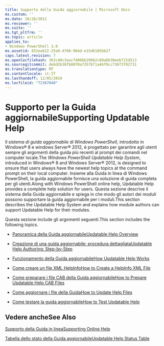 ```yaml
---
title: Supporto della Guida aggiornabile | Microsoft Docs
ms.custom: ''
ms.date: 10/28/2012
ms.reviewer: ''
ms.suite: ''
ms.tgt_pltfrm: ''
ms.topic: article
applies_to:
- Windows PowerShell 3.0
ms.assetid: 832ea622-25a9-4760-904d-e15d6105bb27
caps.latest.revision: 7
ms.openlocfilehash: 363c40c3eacf406bb29662c89a6b30eeb715d513
ms.sourcegitcommit: debd2b38fb8070a7357bf1a4bf9cc736f3702f31
ms.translationtype: MT
ms.contentlocale: it-IT
ms.lasthandoff: 12/05/2019
ms.locfileid: "72367040"
---
```

# <a name="supporting-updatable-help"></a><span data-ttu-id="f9521-102">Supporto per la Guida aggiornabile</span><span class="sxs-lookup"><span data-stu-id="f9521-102">Supporting Updatable Help</span></span>

<span data-ttu-id="f9521-103">Il *sistema di guida aggiornabile di Windows PowerShell*, introdotto in Windows® 8 e windows Server® 2012, è progettato per garantire agli utenti sempre gli argomenti della guida più recenti al prompt dei comandi nel computer locale.</span><span class="sxs-lookup"><span data-stu-id="f9521-103">The *Windows PowerShell Updatable Help System*, introduced in Windows® 8 and Windows Server® 2012, is designed to ensure that users always have the newest help topics at the command prompt on their local computer.</span></span> <span data-ttu-id="f9521-104">Insieme alla Guida in linea di Windows PowerShell, la guida aggiornabile fornisce una soluzione di guida completa per gli utenti.</span><span class="sxs-lookup"><span data-stu-id="f9521-104">Along with Windows PowerShell online help, Updatable Help provides a complete help solution for users.</span></span> <span data-ttu-id="f9521-105">Questa sezione descrive il sistema della Guida aggiornabile e spiega in che modo gli autori dei moduli possono supportare la guida aggiornabile per i moduli.</span><span class="sxs-lookup"><span data-stu-id="f9521-105">This section describes the Updatable Help System and explains how module authors can support Updatable Help for their modules.</span></span>

<span data-ttu-id="f9521-106">Questa sezione include gli argomenti seguenti.</span><span class="sxs-lookup"><span data-stu-id="f9521-106">This section includes the following topics.</span></span>

- [<span data-ttu-id="f9521-107">Panoramica della Guida aggiornabile</span><span class="sxs-lookup"><span data-stu-id="f9521-107">Updatable Help Overview</span></span>](./updatable-help-overview.md)

- [<span data-ttu-id="f9521-108">Creazione di una guida aggiornabile: procedura dettagliata</span><span class="sxs-lookup"><span data-stu-id="f9521-108">Updatable Help Authoring: Step-by-Step</span></span>](./updatable-help-authoring-step-by-step.md)

- [<span data-ttu-id="f9521-109">Funzionamento della Guida aggiornabile</span><span class="sxs-lookup"><span data-stu-id="f9521-109">How Updatable Help Works</span></span>](./how-updatable-help-works.md)

- [<span data-ttu-id="f9521-110">Come creare un file XML HelpInfo</span><span class="sxs-lookup"><span data-stu-id="f9521-110">How to Create a HelpInfo XML File</span></span>](./how-to-create-a-helpinfo-xml-file.md)

- [<span data-ttu-id="f9521-111">Come preparare i file CAB della Guida aggiornabile</span><span class="sxs-lookup"><span data-stu-id="f9521-111">How to Prepare Updatable Help CAB Files</span></span>](./how-to-prepare-updatable-help-cab-files.md)

- [<span data-ttu-id="f9521-112">Come aggiornare i file della Guida</span><span class="sxs-lookup"><span data-stu-id="f9521-112">How to Update Help Files</span></span>](./how-to-update-help-files.md)

- [<span data-ttu-id="f9521-113">Come testare la guida aggiornabile</span><span class="sxs-lookup"><span data-stu-id="f9521-113">How to Test Updatable Help</span></span>](./how-to-test-updatable-help.md)

## <a name="see-also"></a><span data-ttu-id="f9521-114">Vedere anche</span><span class="sxs-lookup"><span data-stu-id="f9521-114">See Also</span></span>

[<span data-ttu-id="f9521-115">Supporto della Guida in linea</span><span class="sxs-lookup"><span data-stu-id="f9521-115">Supporting Online Help</span></span>](./supporting-online-help.md)

[<span data-ttu-id="f9521-116">Tabella dello stato della Guida aggiornabile</span><span class="sxs-lookup"><span data-stu-id="f9521-116">Updatable Help Status Table</span></span>](https://www.microsoft.com/en-us/itpro/windows)